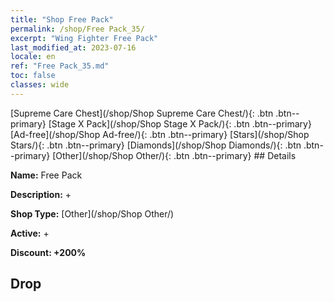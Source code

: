 ```yaml
---
title: "Shop Free Pack"
permalink: /shop/Free Pack_35/
excerpt: "Wing Fighter Free Pack"
last_modified_at: 2023-07-16
locale: en
ref: "Free Pack_35.md"
toc: false
classes: wide
---
```



  [Supreme Care Chest](/shop/Shop Supreme Care Chest/){: .btn .btn--primary}   [Stage X Pack](/shop/Shop Stage X Pack/){: .btn .btn--primary}   [Ad-free](/shop/Shop Ad-free/){: .btn .btn--primary}   [Stars](/shop/Shop Stars/){: .btn .btn--primary}   [Diamonds](/shop/Shop Diamonds/){: .btn .btn--primary}   [Other](/shop/Shop Other/){: .btn .btn--primary} ## Details

 **Name:** Free Pack 

 **Description:** +

 **Shop Type:** [Other](/shop/Shop Other/)

 **Active:** + 

 **Discount: +200%** 

## Drop


